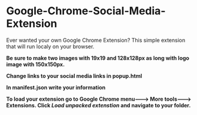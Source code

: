 # Google-Chrome-Social-Media-Extension

Ever wanted your own Google Chrome Extension?
This simple extension that will run localy on your browser. 

**Be sure to make two images with 19x19 and 128x128px as long with logo image with 150x150px.**

**Change links to your social media links in popup.html**

**In manifest.json write your information**

**To load your extension go to Google Chrome menu---> More tools---> Extensions. Click *Load unpacked extenstion* and navigate to your folder.**



